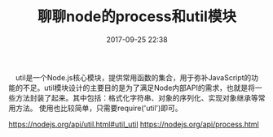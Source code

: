 ﻿---
title: 聊聊node的process和util模块
date: 2017-09-25 22:38
categories:
tags:
     - node
     - process
     - util
---

&ensp;&ensp;util是一个Node.js核心模块，提供常用函数的集合，用于弥补JavaScript的功能的不足。util模块设计的主要目的是为了满足Node内部API的需求，也就是将一些方法封装了起来。其中包括：格式化字符串、对象的序列化、实现对象继承等常用方法。
使用也比较简单，只需要require('util')即可。

https://nodejs.org/api/util.html#util_util
https://nodejs.org/api/process.html